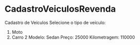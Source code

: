 # CadastroVeiculosRevenda

Cadastro de Veículos
Selecione o tipo de veículo:
1. Moto
2. Carro
2
Modelo: Sedan
Preço: 25000
Kilometragem: 110000
